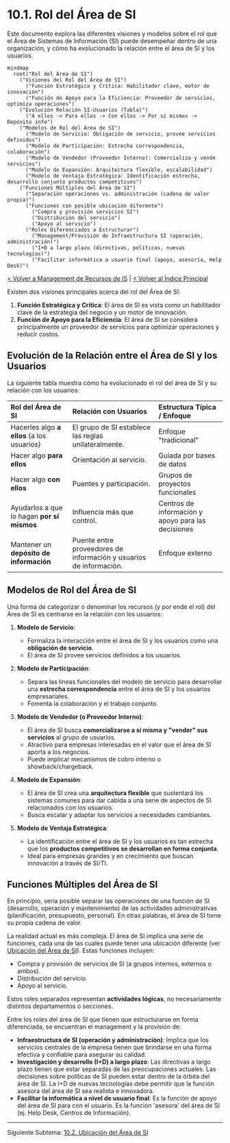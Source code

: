 # 10.1. Rol del Área de SI

Este documento explora las diferentes visiones y modelos sobre el rol que el Área de Sistemas de Información (SI) puede desempeñar dentro de una organización, y cómo ha evolucionado la relación entre el área de SI y los usuarios.

```mermaid
mindmap
  root("Rol del Área de SI")
    ("Visiones del Rol del Área de SI")
      ("Función Estratégica y Crítica: Habilitador clave, motor de innovación")
      ("Función de Apoyo para la Eficiencia: Proveedor de servicios, optimiza operaciones")
    ("Evolución Relación SI-Usuarios (Tabla)")
      ("A ellos -> Para ellos -> Con ellos -> Por sí mismos -> Depósito info")
    ("Modelos de Rol del Área de SI")
      ("Modelo de Servicio: Obligación de servicio, provee servicios definidos")
      ("Modelo de Participación: Estrecha correspondencia, colaboración")
      ("Modelo de Vendedor (Proveedor Interno): Comercializa y vende servicios")
      ("Modelo de Expansión: Arquitectura flexible, escalabilidad")
      ("Modelo de Ventaja Estratégica: Identificación estrecha, desarrollo conjunto productos competitivos")
    ("Funciones Múltiples del Área de SI")
      ("Separación operaciones vs. administración (cadena de valor propia)")
      ("Funciones con posible ubicación diferente")
        ("Compra y provisión servicios SI")
        ("Distribución del servicio")
        ("Apoyo al servicio")
      ("Roles Diferenciados a Estructurar")
        ("Management/Provisión de Infraestructura SI (operación, administración)")
        ("I+D a largo plazo (directivas, políticas, nuevas tecnologías)")
        ("Facilitar informática a usuario final (apoyo, asesoría, Help Desk)")
```

[< Volver a Management de Recursos de IS](./10_Management_Recursos_IS.md) | [< Volver al Índice Principal](./00_Indice_SI_TI.md)

Existen dos visiones principales acerca del rol del Área de SI:

1.  **Función Estratégica y Crítica**: El área de SI es vista como un habilitador clave de la estrategia del negocio y un motor de innovación.
2.  **Función de Apoyo para la Eficiencia**: El área de SI se considera principalmente un proveedor de servicios para optimizar operaciones y reducir costos.

## Evolución de la Relación entre el Área de SI y los Usuarios

La siguiente tabla muestra cómo ha evolucionado el rol del área de SI y su relación con los usuarios:

| Rol del Área de SI                           | Relación con Usuarios                                       | Estructura Típica / Enfoque          |
| :------------------------------------------- | :---------------------------------------------------------- | :----------------------------------- |
| Hacerles algo **a ellos** (a los usuarios)   | El grupo de SI establece las reglas unilateralmente.        | Enfoque "tradicional"                |
| Hacer algo **para ellos**                    | Orientación al servicio.                                    | Guiada por bases de datos            |
| Hacer algo **con ellos**                     | Puentes y participación.                                    | Grupos de proyectos funcionales      |
| Ayudarlos a que lo hagan **por sí mismos**   | Influencia más que control.                                 | Centros de información y apoyo para las decisiones |
| Mantener un **depósito de información**      | Puente entre proveedores de información y usuarios de información. | Enfoque externo                      |

## Modelos de Rol del Área de SI

Una forma de categorizar o denominar los recursos (y por ende el rol) del Área de SI es centrarse en la relación con los usuarios:

1.  **Modelo de Servicio**:
    *   Formaliza la interacción entre el área de SI y los usuarios como una **obligación de servicio**.
    *   El área de SI provee servicios definidos a los usuarios.

2.  **Modelo de Participación**:
    *   Separa las líneas funcionales del modelo de servicio para desarrollar una **estrecha correspondencia** entre el área de SI y los usuarios empresariales.
    *   Fomenta la colaboración y el trabajo conjunto.

3.  **Modelo de Vendedor (o Proveedor Interno)**:
    *   El área de SI busca **comercializarse a sí misma y "vender" sus servicios** al grupo de usuarios.
    *   Atractivo para empresas interesadas en el valor que el área de SI aporta a los negocios.
    *   Puede implicar mecanismos de cobro interno o showback/chargeback.

4.  **Modelo de Expansión**:
    *   El área de SI crea una **arquitectura flexible** que sustentará los sistemas comunes para dar cabida a una serie de aspectos de SI relacionados con los usuarios.
    *   Busca escalar y adaptar los servicios a necesidades cambiantes.

5.  **Modelo de Ventaja Estratégica**:
    *   La identificación entre el área de SI y los usuarios es tan estrecha que los **productos competitivos se desarrollan en forma conjunta**.
    *   Ideal para empresas grandes y en crecimiento que buscan innovación a través de SI/TI.

## Funciones Múltiples del Área de SI

En principio, sería posible separar las operaciones de una función de SI (desarrollo, operación y mantenimiento) de las actividades administrativas (planificación, presupuesto, personal). En otras palabras, el área de SI tiene su propia cadena de valor.

La realidad actual es más compleja. El área de SI implica una serie de funciones, cada una de las cuales puede tener una ubicación diferente (ver [Ubicación del Área de SI](./10b_Ubicacion_SI_Area.md)). Estas funciones incluyen:

*   Compra y provisión de servicios de SI (a grupos internos, externos o ambos).
*   Distribución del servicio.
*   Apoyo al servicio.

Estos roles separados representan **actividades lógicas**, no necesariamente distintos departamentos o secciones.

Entre los roles del área de SI que tienen que estructurarse en forma diferenciada, se encuentran el management y la provisión de:

*   **Infraestructura de SI (operación y administración)**: Implica que los servicios centrales de la empresa tienen que brindarse en una forma efectiva y confiable para asegurar su calidad.
*   **Investigación y desarrollo (I+D) a largo plazo**: Las directivas a largo plazo tienen que estar separadas de las preocupaciones actuales. Las decisiones sobre políticas de SI pueden estar dentro de la órbita del área de SI. La I+D de nuevas tecnologías debe permitir que la función asesora del área de SI sea realista e innovadora.
*   **Facilitar la informática a nivel de usuario final**: Es la función de apoyo del área de SI para con el usuario. Es la función 'asesora' del área de SI (ej. Help Desk, Centros de Información).

---

Siguiente Subtema: [10.2. Ubicación del Área de SI](./10b_Ubicacion_SI_Area.md) 